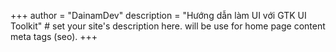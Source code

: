 +++
author = "DainamDev"
description = "Hướng dẫn làm UI với GTK UI Toolkit" # set your site's description here. will be use for home page content meta tags (seo).
+++
